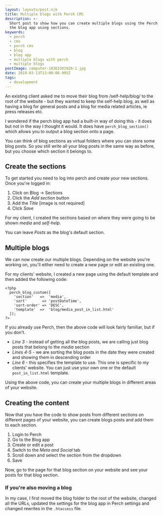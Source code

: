 ```yaml
---
layout: layouts/post.njk
title: Multiple blogs with Perch CMS
description: >-
  Short post to show how you can create multiple blogs using the Perch CMS and
  the blog app using sections.
keywords:
  - perch
  - cms
  - perch cms
  - blog
  - blog app
  - multiple blogs with perch
  - multiple blogs
postImage: computer-18363301920-1.jpg
date: 2019-03-13T13:00:08.995Z
tags:
  - development
---
```

An existing client asked me to move their blog from /self-help/blog/ to the root of the website - but they wanted to keep the self-help blog, as well as having a blog for general posts and a blog for media related articles, ie press releases etc.

I wondered if the perch blog app had a built-in way of doing this - it does but not in the way I thought it would. It does have `perch_blog_section()` which allows you to output a blog section onto a page.

You can think of blog sections as virtual folders where you can store some blog posts. So you still write all your blog posts in the same way as before, but you choose which section it belongs to.

## Create the sections
To get started you need to log into perch and create your new sections. Once you're logged in:

1. Click on Blog -> Sections
2. Click the _Add section_ button
3. Add the _Title_ [image is not required]
4. Click _Save_

For my client, I created the sections based on where they were going to be shown _media_ and _self-help_.

You can leave _Posts_ as the blog's default section.

## Multiple blogs
We can now create our multiple blogs. Depending on the website you're working on, you'll either need to create a new page or edit an existing one.

For my clients' website, I created a new page using the default template and then added the following code:

```
<?php
  perch_blog_custom([
    'section'   =>  'media',
    'sort'       => 'postDateTime',
    'sort-order' => 'DESC',
    'template'  =>  'blog/media_post_in_list.html'
  ]);
?>
```

If you already use Perch, then the above code will look fairly familiar, but if you don't.

- *Line 3* -  instead of getting all the blog posts, we are calling just blog posts that belong to the _media_ section
- *Lines 4-5* - we are sorting the blog posts in the date they were created and showing them in descending order
- *Line 6* - this specifies the template to use. This one is specific to my clients' website. You can just use your own one or the default ```post_in_list.html``` template.

Using the above code, you can create your multiple blogs in different areas of your website.

## Creating the content
Now that you have the code to show posts from different sections on different pages of your website, you can create blogs posts and add them to each section.

1. Login to Perch
2. Go to the Blog app
3. Create or edit a post
4. Switch to the _Meta and Social_ tab
5. Scroll down and select the section from the dropdown
6. Save

Now, go to the page for that blog section on your website and see your posts for that blog section.

### If you're also moving a blog
In my case, I first moved the blog folder to the root of the website, changed all the URLs, updated the settings for the blog app in Perch settings and changed rewrites in the ```.htaccess``` file.
